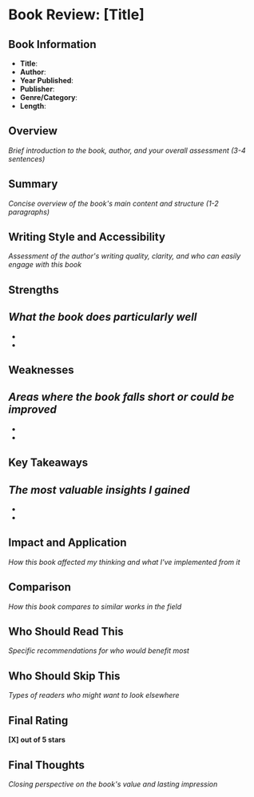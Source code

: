 # Book Review: [Title]

## Book Information
- **Title**: 
- **Author**: 
- **Year Published**: 
- **Publisher**: 
- **Genre/Category**: 
- **Length**: 

## Overview
*Brief introduction to the book, author, and your overall assessment (3-4 sentences)*

## Summary
*Concise overview of the book's main content and structure (1-2 paragraphs)*

## Writing Style and Accessibility
*Assessment of the author's writing quality, clarity, and who can easily engage with this book*

## Strengths
*What the book does particularly well*
- 
- 
- 

## Weaknesses
*Areas where the book falls short or could be improved*
- 
- 
- 

## Key Takeaways
*The most valuable insights I gained*
- 
- 
- 

## Impact and Application
*How this book affected my thinking and what I've implemented from it*

## Comparison
*How this book compares to similar works in the field*

## Who Should Read This
*Specific recommendations for who would benefit most*

## Who Should Skip This
*Types of readers who might want to look elsewhere*

## Final Rating
**[X] out of 5 stars**

## Final Thoughts
*Closing perspective on the book's value and lasting impression*
